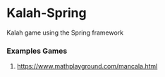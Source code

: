 # Kalah-Spring

Kalah game using the Spring framework

### Examples Games

1. https://www.mathplayground.com/mancala.html